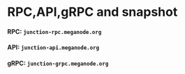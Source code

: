 # RPC,API,gRPC and snapshot

#### RPC: ```junction-rpc.meganode.org```
#### API: ```junction-api.meganode.org```
#### gRPC: ```junction-grpc.meganode.org```



